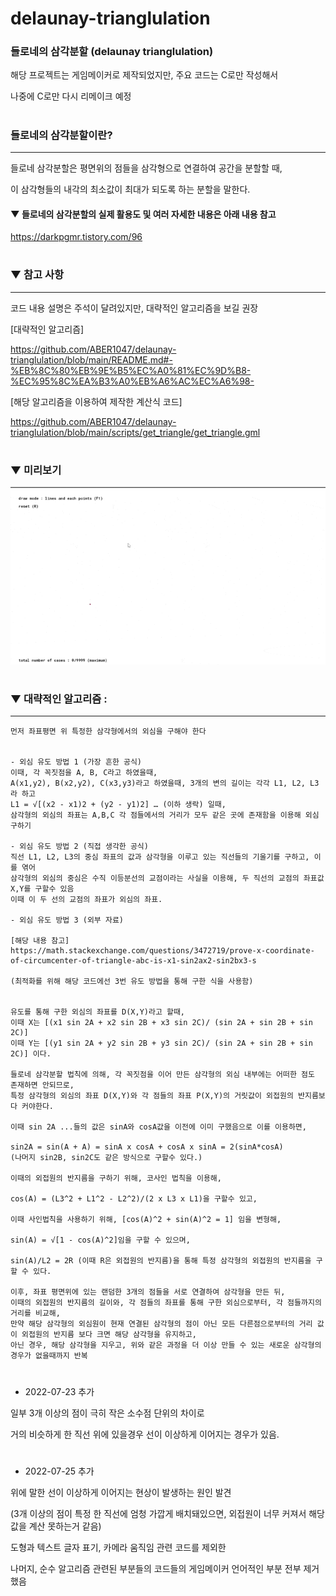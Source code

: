 # delaunay-trianglulation

### 들로네의 삼각분할 (delaunay trianglulation)

해당 프로젝트는 게임메이커로 제작되었지만, 주요 코드는 C로만 작성해서 

나중에 C로만 다시 리메이크 예정

#

### 들로네의 삼각분할이란?
-------------

들로네 삼각분할은 평면위의 점들을 삼각형으로 연결하여 공간을 분할할 때, 

이 삼각형들의 내각의 최소값이 최대가 되도록 하는 분할을 말한다.

#### ▼ 들로네의 삼각분할의 실제 활용도 및 여러 자세한 내용은 아래 내용 참고

https://darkpgmr.tistory.com/96

#

### ▼ 참고 사항
-------------

코드 내용 설명은 주석이 달려있지만, 대략적인 알고리즘을 보길 권장

[대략적인 알고리즘]

https://github.com/ABER1047/delaunay-trianglulation/blob/main/README.md#-%EB%8C%80%EB%9E%B5%EC%A0%81%EC%9D%B8-%EC%95%8C%EA%B3%A0%EB%A6%AC%EC%A6%98-

[해당 알고리즘을 이용하여 제작한 계산식 코드]

https://github.com/ABER1047/delaunay-trianglulation/blob/main/scripts/get_triangle/get_triangle.gml

#

### ▼ 미리보기

![preview_1](imgs/preview_1.gif)

#

### ▼ 대략적인 알고리즘 :
-------------

```
먼저 좌표평면 위 특정한 삼각형에서의 외심을 구해야 한다


- 외심 유도 방법 1 (가장 흔한 공식)
이때, 각 꼭짓점을 A, B, C라고 하였을때, 
A(x1,y2), B(x2,y2), C(x3,y3)라고 하였을때, 3개의 변의 길이는 각각 L1, L2, L3라 하고 
L1 = √[(x2 - x1)2 + (y2 - y1)2] … (이하 생락) 일때, 
삼각형의 외심의 좌표는 A,B,C 각 점들에서의 거리가 모두 같은 곳에 존재함을 이용해 외심 구하기

- 외심 유도 방법 2 (직접 생각한 공식)
직선 L1, L2, L3의 중심 좌표의 값과 삼각형을 이루고 있는 직선들의 기울기를 구하고, 이를 엮어
삼각형의 외심의 중심은 수직 이등분선의 교점이라는 사실을 이용해, 두 직선의 교점의 좌표값 X,Y를 구할수 있음
이때 이 두 선의 교점의 좌표가 외심의 좌표.

- 외심 유도 방법 3 (외부 자료)

[해당 내용 참고]
https://math.stackexchange.com/questions/3472719/prove-x-coordinate-of-circumcenter-of-triangle-abc-is-x1-sin2ax2-sin2bx3-s

(최적화를 위해 해당 코드에선 3번 유도 방법을 통해 구한 식을 사용함)


유도를 통해 구한 외심의 좌표를 D(X,Y)라고 할때,
이때 X는 [(x1 sin 2A + x2 sin 2B + x3 sin 2C)/ (sin 2A + sin 2B + sin 2C)] 
이때 Y는 [(y1 sin 2A + y2 sin 2B + y3 sin 2C)/ (sin 2A + sin 2B + sin 2C)] 이다.

들로네 삼각분할 법칙에 의해, 각 꼭짓점을 이어 만든 삼각형의 외심 내부에는 어떠한 점도 존재하면 안되므로,
특정 삼각형의 외심의 좌표 D(X,Y)와 각 점들의 좌표 P(X,Y)의 거릿값이 외접원의 반지름보다 커야한다.

이때 sin 2A ...들의 값은 sinA와 cosA값을 이전에 이미 구했음으로 이를 이용하면, 

sin2A = sin(A + A) = sinA x cosA + cosA x sinA = 2(sinA*cosA)
(나머지 sin2B, sin2C도 같은 방식으로 구할수 있다.)

이때의 외접원의 반지름을 구하기 위해, 코사인 법칙을 이용해, 

cos(A) = (L3^2 + L1^2 - L2^2)/(2 x L3 x L1)을 구할수 있고, 

이때 사인법칙을 사용하기 위해, [cos(A)^2 + sin(A)^2 = 1] 임을 변형해, 

sin(A) = √[1 - cos(A)^2]임을 구할 수 있으며, 

sin(A)/L2 = 2R (이때 R은 외접원의 반지름)을 통해 특정 삼각형의 외접원의 반지름을 구할 수 있다.

이후, 좌표 평면위에 있는 랜덤한 3개의 점들을 서로 연결하여 삼각형을 만든 뒤, 
이때의 외접원의 반지름의 길이와, 각 점들의 좌표를 통해 구한 외심으로부터, 각 점들까지의 거리를 비교해, 
만약 해당 삼각형의 외심원이 현재 연결된 삼각형의 점이 아닌 모든 다른점으로부터의 거리 값이 외접원의 반지름 보다 크면 해당 삼각형을 유지하고, 
아닌 경우, 해당 삼각형을 지우고, 위와 같은 과정을 더 이상 만들 수 있는 새로운 삼각형의 경우가 없을때까지 반복
```

#

- 2022-07-23 추가 

일부 3개 이상의 점이 극히 작은 소수점 단위의 차이로 

거의 비슷하게 한 직선 위에 있을경우 선이 이상하게 이어지는 경우가 있음.

#


- 2022-07-25 추가

위에 말한 선이 이상하게 이어지는 현상이 발생하는 원인 발견

(3개 이상의 점이 특정 한 직선에 엄청 가깝게 배치돼있으면, 외접원이 너무 커져서 해당 값을 계산 못하는거 같음)


도형과 텍스트 글자 표기, 카메라 움직임 관련 코드를 제외한 

나머지, 순수 알고리즘 관련된 부분들의 코드들의 게임메이커 언어적인 부분 전부 제거 했음
